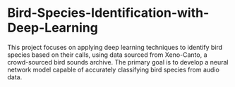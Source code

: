 # Bird-Species-Identification-with-Deep-Learning
This project focuses on applying deep learning techniques to identify bird species based on their calls, using data sourced from Xeno-Canto, a crowd-sourced bird sounds archive. The primary goal is to develop a neural network model capable of accurately classifying bird species from audio data.
